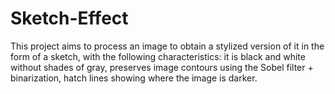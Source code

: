 # Sketch-Effect
This project aims to process an image to obtain a stylized version of it in the form of a sketch, with the following characteristics: it is black and white without shades of gray,  preserves image contours using the Sobel filter + binarization, hatch lines showing where the image is darker.
